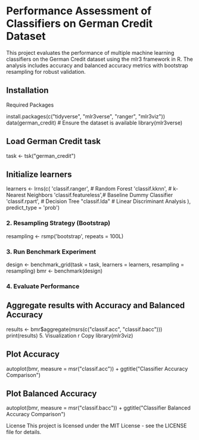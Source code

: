 # Performance Assessment of Classifiers on German Credit Dataset
This project evaluates the performance of multiple machine learning classifiers on the German Credit dataset using the mlr3 framework in R. The analysis includes accuracy and balanced accuracy metrics with bootstrap resampling for robust validation.

## Installation
Required Packages

install.packages(c("tidyverse", "mlr3verse", "ranger", "mlr3viz"))
data(german_credit)  # Ensure the dataset is available
library(mlr3verse)

## Load German Credit task
task <- tsk("german_credit")

## Initialize learners
learners <- lrns(c(
  'classif.ranger',     # Random Forest
  'classif.kknn',       # k-Nearest Neighbors
  'classif.featureless',# Baseline Dummy Classifier
  'classif.rpart',      # Decision Tree
  "classif.lda"         # Linear Discriminant Analysis
), predict_type = 'prob')

### 2. Resampling Strategy (Bootstrap)

resampling <- rsmp('bootstrap', repeats = 100L)

### 3. Run Benchmark Experiment

design <- benchmark_grid(task = task, learners = learners, resampling = resampling)
bmr <- benchmark(design)

### 4. Evaluate Performance

## Aggregate results with Accuracy and Balanced Accuracy
results <- bmr$aggregate(msrs(c("classif.acc", "classif.bacc")))
print(results)
5. Visualization
r
Copy
library(mlr3viz)

## Plot Accuracy
autoplot(bmr, measure = msr("classif.acc")) + 
  ggtitle("Classifier Accuracy Comparison")

## Plot Balanced Accuracy
autoplot(bmr, measure = msr("classif.bacc")) + 
  ggtitle("Classifier Balanced Accuracy Comparison")

License
This project is licensed under the MIT License - see the LICENSE file for details. 
